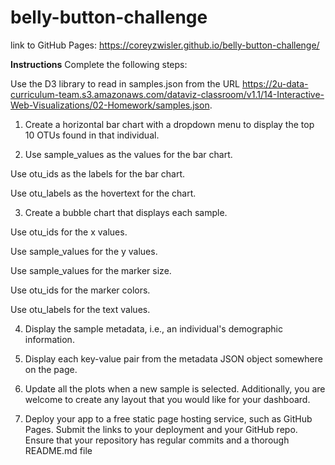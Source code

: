 # belly-button-challenge

link to GitHub Pages: https://coreyzwisler.github.io/belly-button-challenge/

**Instructions**
Complete the following steps:

Use the D3 library to read in samples.json from the URL https://2u-data-curriculum-team.s3.amazonaws.com/dataviz-classroom/v1.1/14-Interactive-Web-Visualizations/02-Homework/samples.json.

1. Create a horizontal bar chart with a dropdown menu to display the top 10 OTUs found in that individual.

2. Use sample_values as the values for the bar chart.

  Use otu_ids as the labels for the bar chart.

  Use otu_labels as the hovertext for the chart.

3. Create a bubble chart that displays each sample.

  Use otu_ids for the x values.

  Use sample_values for the y values.

  Use sample_values for the marker size.

  Use otu_ids for the marker colors.

  Use otu_labels for the text values.

4. Display the sample metadata, i.e., an individual's demographic information.

5. Display each key-value pair from the metadata JSON object somewhere on the page.

6. Update all the plots when a new sample is selected. Additionally, you are welcome to create any layout that you would like for your dashboard.

7. Deploy your app to a free static page hosting service, such as GitHub Pages. Submit the links to your deployment and your GitHub repo. Ensure that your repository has regular commits and a thorough README.md file
